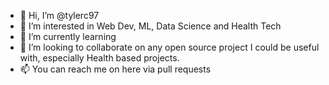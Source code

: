 - 👋 Hi, I’m @tylerc97
- 👀 I’m interested in Web Dev, ML, Data Science and Health Tech
- 🌱 I’m currently learning 
- 💞️ I’m looking to collaborate on any open source project I could be useful with, especially Health based projects.
- 📫 You can reach me on here via pull requests

<!---
tylerc97/tylerc97 is a ✨ special ✨ repository because its `README.md` (this file) appears on your GitHub profile.
You can click the Preview link to take a look at your changes.
--->
